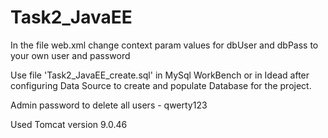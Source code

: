 # Task2_JavaEE

In the file web.xml change context param values for dbUser and dbPass to your own user and password

Use file 'Task2_JavaEE_create.sql' in MySql WorkBench or in Idead after configuring Data Source to create and populate Database for the project.

Admin password to delete all users - qwerty123

Used Tomcat version 9.0.46
